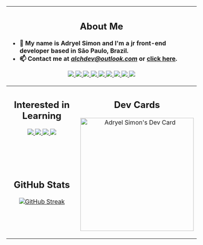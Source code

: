 <table width="800px">
<thead>
<tr>
<th colspan="2" align='left'>

<span align="center">

## About Me

</span>

- 👋 My name is Adryel Simon and I'm a jr front-end developer based in São Paulo, Brazil. 
- 📫 Contact me at *[alchdev@outlook.com](mailto:alchdev@outlook.com)* or <a href="https://flowcv.me/simon">click here</a>.

<p align='center'>
<a href='https://html.com/'>
<img src="https://skillicons.dev/icons?i=html"/>
</a>
<a href='https://www.w3.org/Style/CSS/Overview.en.html'>
<img src="https://skillicons.dev/icons?i=css"/>
</a>
<a href='https://www.javascript.com/'>
<img src="https://skillicons.dev/icons?i=js"/>
</a>
<a href='https://www.typescriptlang.org/'>
<img src="https://skillicons.dev/icons?i=ts"/>
</a>
<a href='https://nodejs.org/en/'>
<img src="https://skillicons.dev/icons?i=nodejs"/>
</a>
<a href='https://reactjs.org/'>
<img src="https://skillicons.dev/icons?i=react"/>
</a>
<a href='https://vitejs.dev/'>
<img src="https://skillicons.dev/icons?i=vite"/>
</a>
<a href='https://tailwindui.com/'>
<img src="https://skillicons.dev/icons?i=tailwind"/>
</a>
<a href='https://styled-components.com/'>
<img src="https://skillicons.dev/icons?i=styledcomponents"/>
</a>

  
</p>
</th>
</tr>
</thead>
<tbody>
<tr>
<td  valign='top' align="center" width="50%">

## Interested in Learning

<a href='https://nextjs.org/'>
<img src="https://skillicons.dev/icons?i=nextjs"/>
</a>
<a href='https://firebase.google.com/'>
<img src="https://skillicons.dev/icons?i=firebase"/>
</a>
<a href='https://graphql.org/'>
<img src="https://skillicons.dev/icons?i=graphql"/>
</a>
<a href='https://www.figma.com/'>
<img src="https://skillicons.dev/icons?i=figma"/>
</a>
</td>
<td rowspan="2" valign='top' align="center" width="50%">

## Dev Cards
 
<a href="https://app.daily.dev/alchemistdev"><img src="https://api.daily.dev/devcards/d49046863a4e4c3383dd2e5033dc7f1f.png?r=de0" width="300" alt="Adryel Simon's Dev Card"/></a>

</td>
</tr>
<tr>
<td align="center" valign='top' width="50%">

## GitHub Stats

[![GitHub Streak](https://github-readme-streak-stats.herokuapp.com?user=alchemist-developer&theme=react&hide_border=true)](https://git.io/streak-stats)

</td>
</tr>
</tbody>
